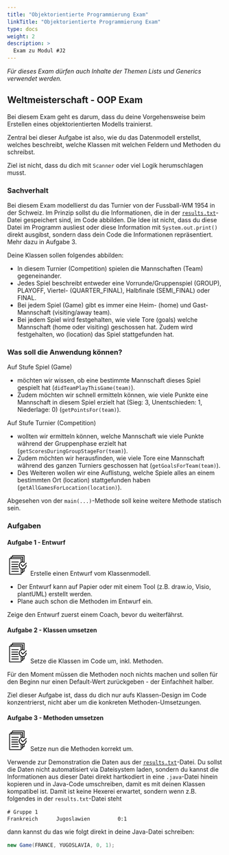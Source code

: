 ```yaml
---
title: "Objektorientierte Programmierung Exam"
linkTitle: "Objektorientierte Programmierung Exam"
type: docs
weight: 2
description: >
  Exam zu Modul #J2
---
```


_Für dieses Exam dürfen auch Inhalte der Themen Lists und Generics verwendet werden._

## Weltmeisterschaft - OOP Exam

Bei diesem Exam geht es darum, dass du deine Vorgehensweise beim Erstellen eines objektorientierten Modells trainierst.

Zentral bei dieser Aufgabe ist also, wie du das Datenmodell erstellst, welches beschreibt, welche Klassen mit welchen Feldern und Methoden du schreibst.

Ziel ist nicht, dass du dich mit `Scanner` oder viel Logik herumschlagen musst.

### Sachverhalt

Bei diesem Exam modellierst du das Turnier von der Fussball-WM 1954 in der Schweiz. Im Prinzip sollst du die Informationen, die in der <a href="../results.txt" download>`results.txt`</a>-Datei gespeichert sind, im Code abbilden.
Die Idee ist nicht, dass du diese Datei im Programm ausliest oder diese Information mit `System.out.print()` direkt ausgibst, sondern dass dein Code die Informationen repräsentiert. Mehr dazu in Aufgabe 3.

Deine Klassen sollen folgendes abbilden:

- In diesem Turnier (Competition) spielen die Mannschaften (Team) gegeneinander.
- Jedes Spiel beschreibt entweder eine Vorrunde/Gruppenspiel (GROUP), PLAYOFF, Viertel- (QUARTER_FINAL), Halbfinale (SEMI_FINAL) oder FINAL.
- Bei jedem Spiel (Game) gibt es immer eine Heim- (home) und Gast-Mannschaft (visiting/away team).
- Bei jedem Spiel wird festgehalten, wie viele Tore (goals) welche Mannschaft (home oder visiting) geschossen hat. Zudem wird festgehalten, wo (location) das Spiel stattgefunden hat.

### Was soll die Anwendung können?

Auf Stufe Spiel (Game)

- möchten wir wissen, ob eine bestimmte Mannschaft dieses Spiel gespielt hat (`didTeamPlayThisGame(team)`).
- Zudem möchten wir schnell ermitteln können, wie viele Punkte eine Mannschaft in diesem Spiel erzielt hat (Sieg: 3, Unentschieden: 1, Niederlage: 0) (`getPointsFor(team)`).

Auf Stufe Turnier (Competition)

- wollten wir ermitteln können, welche Mannschaft wie viele Punkte während der Gruppenphase erzielt hat (`getScoresDuringGroupStageFor(team)`).
- Zudem möchten wir herausfinden, wie viele Tore eine Mannschaft während des ganzen Turniers geschossen hat (`getGoalsForTeam(team)`).
- Des Weiteren wollen wir eine Auflistung, welche Spiele alles an einem bestimmten Ort (location) stattgefunden haben (`getAllGamesForLocation(location)`).

Abgesehen von der `main(...)`-Methode soll keine weitere Methode statisch sein.

### Aufgaben

#### Aufgabe 1 - Entwurf

![task1](/images/task.png) Erstelle einen Entwurf vom Klassenmodell.

- Der Entwurf kann auf Papier oder mit einem Tool (z.B. draw.io, Visio, plantUML) erstellt werden.
- Plane auch schon die Methoden im Entwurf ein.

Zeige den Entwurf zuerst einem Coach, bevor du weiterfährst.

#### Aufgabe 2 - Klassen umsetzen

![task1](/images/task.png) Setze die Klassen im Code um, inkl. Methoden.

Für den Moment müssen die Methoden noch nichts machen und sollen für den Beginn nur einen Default-Wert zurückgeben - der Einfachheit halber.

Ziel dieser Aufgabe ist, dass du dich nur aufs Klassen-Design im Code konzentrierst, nicht aber um die konkreten Methoden-Umsetzungen.

#### Aufgabe 3 - Methoden umsetzen

![task1](/images/task.png) Setze nun die Methoden korrekt um.

Verwende zur Demonstration die Daten aus der <a href="../results.txt" download>`results.txt`</a>-Datei. Du sollst die Daten nicht automatisiert via Dateisystem laden, sondern du kannst die Informationen aus dieser Datei direkt hartkodiert in eine `.java`-Datei hinein kopieren und in Java-Code umschreiben, damit es mit deinen Klassen kompatibel ist. Damit ist keine Hexerei erwartet, sondern wenn z.B. folgendes in der `results.txt`-Datei steht

```
# Gruppe 1
Frankreich	    Jugoslawien	        0:1
```

dann kannst du das wie folgt direkt in deine Java-Datei schreiben:

```java
new Game(FRANCE, YUGOSLAVIA, 0, 1);
```
